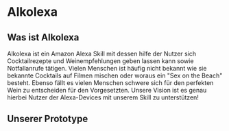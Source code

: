# Alkolexa 

## Was ist Alkolexa

Alkolexa ist ein Amazon Alexa Skill mit dessen hilfe der Nutzer sich Cocktailrezepte und Weinempfehlungen geben lassen kann sowie Notfallanrufe tätigen. Vielen Menschen ist häufig nicht bekannt wie sie bekannte Cocktails auf Filmen mischen oder woraus ein "Sex on the Beach" besteht. Ebenso fällt es vielen Menschen schwere sich für den perfekten Wein zu entscheiden für den Vorgesetzten. Unsere Vision ist es genau hierbei Nutzer der Alexa-Devices mit unserem Skill zu unterstützen!

## Unserer Prototype 


